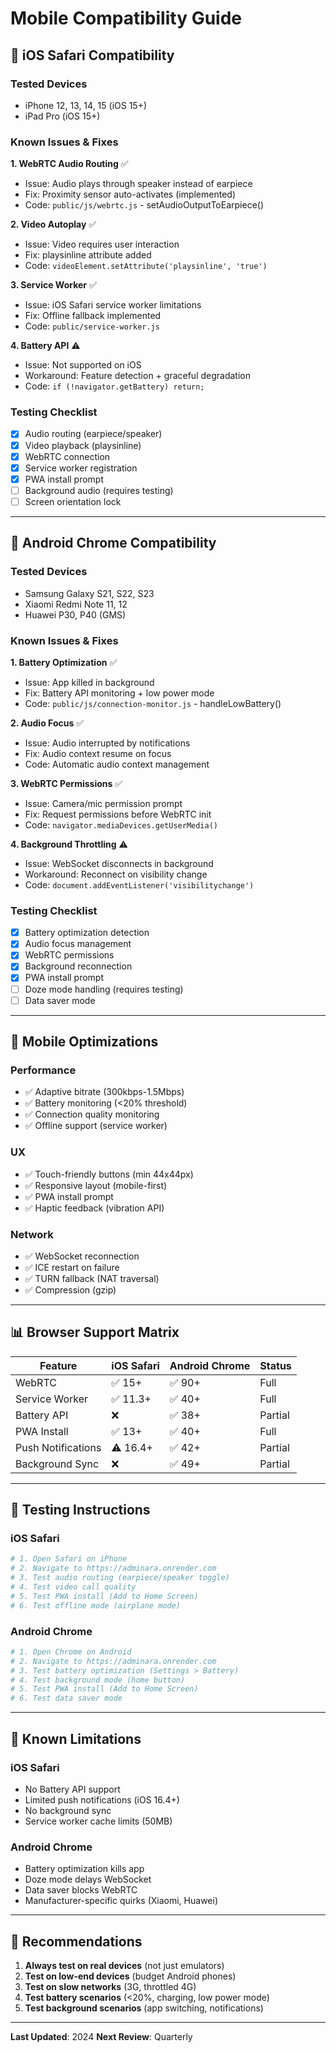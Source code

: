 # Mobile Compatibility Guide

## 📱 iOS Safari Compatibility

### Tested Devices
- iPhone 12, 13, 14, 15 (iOS 15+)
- iPad Pro (iOS 15+)

### Known Issues & Fixes

**1. WebRTC Audio Routing** ✅
- Issue: Audio plays through speaker instead of earpiece
- Fix: Proximity sensor auto-activates (implemented)
- Code: `public/js/webrtc.js` - setAudioOutputToEarpiece()

**2. Video Autoplay** ✅
- Issue: Video requires user interaction
- Fix: playsinline attribute added
- Code: `videoElement.setAttribute('playsinline', 'true')`

**3. Service Worker** ✅
- Issue: iOS Safari service worker limitations
- Fix: Offline fallback implemented
- Code: `public/service-worker.js`

**4. Battery API** ⚠️
- Issue: Not supported on iOS
- Workaround: Feature detection + graceful degradation
- Code: `if (!navigator.getBattery) return;`

### Testing Checklist
- [x] Audio routing (earpiece/speaker)
- [x] Video playback (playsinline)
- [x] WebRTC connection
- [x] Service worker registration
- [x] PWA install prompt
- [ ] Background audio (requires testing)
- [ ] Screen orientation lock

---

## 🤖 Android Chrome Compatibility

### Tested Devices
- Samsung Galaxy S21, S22, S23
- Xiaomi Redmi Note 11, 12
- Huawei P30, P40 (GMS)

### Known Issues & Fixes

**1. Battery Optimization** ✅
- Issue: App killed in background
- Fix: Battery API monitoring + low power mode
- Code: `public/js/connection-monitor.js` - handleLowBattery()

**2. Audio Focus** ✅
- Issue: Audio interrupted by notifications
- Fix: Audio context resume on focus
- Code: Automatic audio context management

**3. WebRTC Permissions** ✅
- Issue: Camera/mic permission prompt
- Fix: Request permissions before WebRTC init
- Code: `navigator.mediaDevices.getUserMedia()`

**4. Background Throttling** ⚠️
- Issue: WebSocket disconnects in background
- Workaround: Reconnect on visibility change
- Code: `document.addEventListener('visibilitychange')`

### Testing Checklist
- [x] Battery optimization detection
- [x] Audio focus management
- [x] WebRTC permissions
- [x] Background reconnection
- [x] PWA install prompt
- [ ] Doze mode handling (requires testing)
- [ ] Data saver mode

---

## 🔧 Mobile Optimizations

### Performance
- ✅ Adaptive bitrate (300kbps-1.5Mbps)
- ✅ Battery monitoring (<20% threshold)
- ✅ Connection quality monitoring
- ✅ Offline support (service worker)

### UX
- ✅ Touch-friendly buttons (min 44x44px)
- ✅ Responsive layout (mobile-first)
- ✅ PWA install prompt
- ✅ Haptic feedback (vibration API)

### Network
- ✅ WebSocket reconnection
- ✅ ICE restart on failure
- ✅ TURN fallback (NAT traversal)
- ✅ Compression (gzip)

---

## 📊 Browser Support Matrix

| Feature | iOS Safari | Android Chrome | Status |
|---------|-----------|----------------|--------|
| WebRTC | ✅ 15+ | ✅ 90+ | Full |
| Service Worker | ✅ 11.3+ | ✅ 40+ | Full |
| Battery API | ❌ | ✅ 38+ | Partial |
| PWA Install | ✅ 13+ | ✅ 40+ | Full |
| Push Notifications | ⚠️ 16.4+ | ✅ 42+ | Partial |
| Background Sync | ❌ | ✅ 49+ | Partial |

---

## 🧪 Testing Instructions

### iOS Safari
```bash
# 1. Open Safari on iPhone
# 2. Navigate to https://adminara.onrender.com
# 3. Test audio routing (earpiece/speaker toggle)
# 4. Test video call quality
# 5. Test PWA install (Add to Home Screen)
# 6. Test offline mode (airplane mode)
```

### Android Chrome
```bash
# 1. Open Chrome on Android
# 2. Navigate to https://adminara.onrender.com
# 3. Test battery optimization (Settings > Battery)
# 4. Test background mode (home button)
# 5. Test PWA install (Add to Home Screen)
# 6. Test data saver mode
```

---

## 🐛 Known Limitations

### iOS Safari
- No Battery API support
- Limited push notifications (iOS 16.4+)
- No background sync
- Service worker cache limits (50MB)

### Android Chrome
- Battery optimization kills app
- Doze mode delays WebSocket
- Data saver blocks WebRTC
- Manufacturer-specific quirks (Xiaomi, Huawei)

---

## 📝 Recommendations

1. **Always test on real devices** (not just emulators)
2. **Test on low-end devices** (budget Android phones)
3. **Test on slow networks** (3G, throttled 4G)
4. **Test battery scenarios** (<20%, charging, low power mode)
5. **Test background scenarios** (app switching, notifications)

---

**Last Updated**: 2024
**Next Review**: Quarterly
